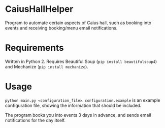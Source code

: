 # CaiusHallHelper
Program to automate certain aspects of Caius hall, such as booking into events and receiving booking/menu email notifications.

# Requirements
Written in Python 2.
Requires Beautiful Soup (`pip install beautifulsoup4`) and Mechanize (`pip install mechanize`).

# Usage
`python main.py <configuration_file>`. `configuration.example` is an example configuration file, showing the information that should be included.

The program books you into events 3 days in advance, and sends email notifications for the day itself.
